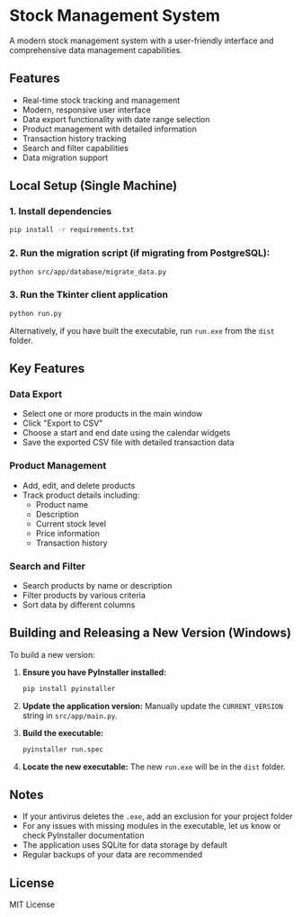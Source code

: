 # Stock Management System

A modern stock management system with a user-friendly interface and comprehensive data management capabilities.

## Features
- Real-time stock tracking and management
- Modern, responsive user interface
- Data export functionality with date range selection
- Product management with detailed information
- Transaction history tracking
- Search and filter capabilities
- Data migration support

## Local Setup (Single Machine)

### 1. Install dependencies
```sh
pip install -r requirements.txt
```

### 2. Run the migration script (if migrating from PostgreSQL):
```sh
python src/app/database/migrate_data.py
```

### 3. Run the Tkinter client application
```sh
python run.py
```

Alternatively, if you have built the executable, run `run.exe` from the `dist` folder.

## Key Features

### Data Export
- Select one or more products in the main window
- Click "Export to CSV"
- Choose a start and end date using the calendar widgets
- Save the exported CSV file with detailed transaction data

### Product Management
- Add, edit, and delete products
- Track product details including:
  - Product name
  - Description
  - Current stock level
  - Price information
  - Transaction history

### Search and Filter
- Search products by name or description
- Filter products by various criteria
- Sort data by different columns

## Building and Releasing a New Version (Windows)
To build a new version:

1. **Ensure you have PyInstaller installed:**
    ```sh
    pip install pyinstaller
    ```

2. **Update the application version:** Manually update the `CURRENT_VERSION` string in `src/app/main.py`.

3. **Build the executable:**
    ```sh
    pyinstaller run.spec
    ```

4. **Locate the new executable:** The new `run.exe` will be in the `dist` folder.

## Notes
- If your antivirus deletes the `.exe`, add an exclusion for your project folder
- For any issues with missing modules in the executable, let us know or check PyInstaller documentation
- The application uses SQLite for data storage by default
- Regular backups of your data are recommended

## License
MIT License 